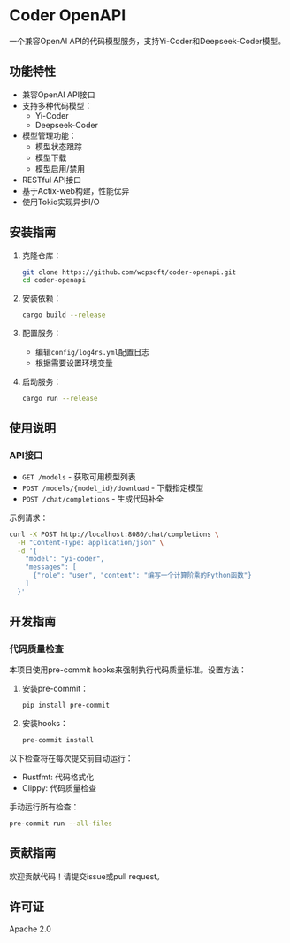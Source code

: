 # Coder OpenAPI

一个兼容OpenAI API的代码模型服务，支持Yi-Coder和Deepseek-Coder模型。

## 功能特性

- 兼容OpenAI API接口
- 支持多种代码模型：
  - Yi-Coder
  - Deepseek-Coder
- 模型管理功能：
  - 模型状态跟踪
  - 模型下载
  - 模型启用/禁用
- RESTful API接口
- 基于Actix-web构建，性能优异
- 使用Tokio实现异步I/O

## 安装指南

1. 克隆仓库：
   ```bash
   git clone https://github.com/wcpsoft/coder-openapi.git
   cd coder-openapi
   ```

2. 安装依赖：
   ```bash
   cargo build --release
   ```

3. 配置服务：
   - 编辑`config/log4rs.yml`配置日志
   - 根据需要设置环境变量

4. 启动服务：
   ```bash
   cargo run --release
   ```

## 使用说明

### API接口

- `GET /models` - 获取可用模型列表
- `POST /models/{model_id}/download` - 下载指定模型
- `POST /chat/completions` - 生成代码补全

示例请求：
```bash
curl -X POST http://localhost:8080/chat/completions \
  -H "Content-Type: application/json" \
  -d '{
    "model": "yi-coder",
    "messages": [
      {"role": "user", "content": "编写一个计算阶乘的Python函数"}
    ]
  }'
```

## 开发指南

### 代码质量检查

本项目使用pre-commit hooks来强制执行代码质量标准。设置方法：

1. 安装pre-commit：
   ```bash
   pip install pre-commit
   ```

2. 安装hooks：
   ```bash
   pre-commit install
   ```

以下检查将在每次提交前自动运行：
- Rustfmt: 代码格式化
- Clippy: 代码质量检查

手动运行所有检查：
```bash
pre-commit run --all-files
```

## 贡献指南

欢迎贡献代码！请提交issue或pull request。

## 许可证

Apache 2.0
